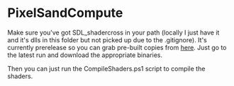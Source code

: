 # PixelSandCompute

Make sure you've got SDL_shadercross in your path (locally I just have it and it's dlls in this folder but not picked up due to the .gitignore). It's currently prerelease so you can grab pre-built copies from [here](https://github.com/libsdl-org/SDL_shadercross/actions?query=branch%3Amain). Just go to the latest run and download the appropriate binaries. 

Then you can just run the CompileShaders.ps1 script to compile the shaders.